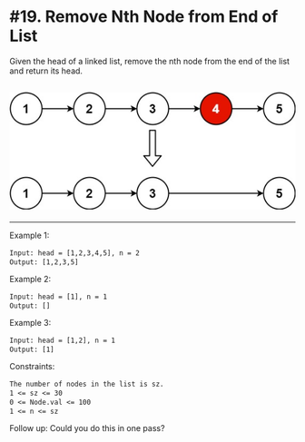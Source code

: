 # \#19. Remove Nth Node from End of List

Given the head of a linked list, remove the nth node from the end of the list and return its head.

## ![Example](./remove_ex1.jpg)

---

Example 1:

```
Input: head = [1,2,3,4,5], n = 2
Output: [1,2,3,5]
```

Example 2:

```
Input: head = [1], n = 1
Output: []
```

Example 3:

```
Input: head = [1,2], n = 1
Output: [1]
```

Constraints:

```
The number of nodes in the list is sz.
1 <= sz <= 30
0 <= Node.val <= 100
1 <= n <= sz
```

Follow up: Could you do this in one pass?
